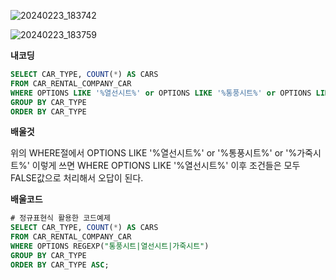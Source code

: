![20240223_183742](https://github.com/junhosong0/MySQL/assets/117610783/f4b6a2fe-4419-43f4-8f77-10e556a12652)

![20240223_183759](https://github.com/junhosong0/MySQL/assets/117610783/c6fa3034-6cc6-4e44-9a1e-426a16757f32)

**내코딩**
```SQL
SELECT CAR_TYPE, COUNT(*) AS CARS
FROM CAR_RENTAL_COMPANY_CAR 
WHERE OPTIONS LIKE '%열선시트%' or OPTIONS LIKE '%통풍시트%' or OPTIONS LIKE '%가죽시트%'
GROUP BY CAR_TYPE
ORDER BY CAR_TYPE
```

**배울것**

위의 WHERE절에서 OPTIONS LIKE '%열선시트%' or '%통풍시트%' or '%가죽시트%'
이렇게 쓰면 WHERE OPTIONS LIKE '%열선시트%' 이후 조건들은 모두 FALSE값으로 처리해서 오답이 된다.



**배울코드**

```sql
# 정규표현식 활용한 코드예제
SELECT CAR_TYPE, COUNT(*) AS CARS
FROM CAR_RENTAL_COMPANY_CAR
WHERE OPTIONS REGEXP("통풍시트|열선시트|가죽시트")
GROUP BY CAR_TYPE
ORDER BY CAR_TYPE ASC;
```
